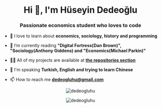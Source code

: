 <h1 align="center">Hi 👋, I'm Hüseyin Dedeoğlu</h1>
<h3 align="center">Passionate economics student who loves to code</h3>

- 🔭 I love to learn about **economics, sociology, history and programming**

- 🌱 I’m currently reading **"Digital Fortress(Dan Brown)", "Sociology(Anthony Giddens) and "Economics(Michael Parkin)"**

- 👨‍💻 All of my projects are available at **[the repositories section](https://github.com/dedeogluhu?tab=repositories)**

- 💬 I'm speaking **Turkish, English and trying to learn Chinese**

- 📫 How to reach me **dedeogluhu@gmail.com**

<p align="center">
  <img align="center" src="https://github-readme-stats.vercel.app/api?username=dedeogluhu&show_icons=true" alt="dedeogluhu" />
</p>
<p align="center">
  <img align="center" src="https://github-readme-stats.vercel.app/api/top-langs/?username=dedeogluhu&layout=compact" alt="dedeogluhu" />
</p>

